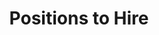 ---
layout: positions-to-hire
title: Positions to Hire
image: /img/open-voice-network-ovon-voice-worthy-of-user-trust-jobs-ovon-careers-positions-to-hire.jpg
intro: >-
  The Open Voice Network is always looking to work with those passionate about the voice industry and making a difference in the growing field. Explore our selection of open positions below, or contact us today to learn more about volunteer opportunities with the Open Voice Network.
positions:
  - job_title: PROGRAMMER / SOFTWARE DEVELOPER
    date_posted: Posted on 1 October, 2021
    job_description: >-
      The Programmer / Software Developer will assist in the design, implementation, testing, documentation, and demonstration of “enhancements” that will enable agent-to-agent interoperability. This is a milestone-driven contract position with the Linux Foundation.  

      
      Deliverables include:


      <ul>
      <li>Contributions as to design, development suggestions for the desired enhancements within weekly virtual one-hour team meetings; </li>
      <li>The design, creation, testing, and demonstration of software prototypes for the desired enhancements that will enable voice-agent-to-voice-agent interoperability. </li>
      <li>System-level documentation for each enhancement within the Open Voice Network GitHub repository; </li>
      <li>Demonstration of each enhancement to OVON team members, with revisions suggested by team and outside reviewers.</li>
      </ul>


      Requirements of this position include:  


      <ul>
      <li>Working familiarity with collaboration tools—GitHub, Slack, Zoom, Google Workspace.</li>
      <li>Five years working with operating systems/development systems/programming languages.</li>
      <li>At least two years of experience developing voice agents (including speech recognition, speech synthesis, dialog management, and natural language processing).</li>
      <li>Experience integrating existing software modules and systems and demonstrating the resulting system.</li>
      <li>Experience designing, writing, testing, documenting, and demonstrating code using Rust or other development environments.</li>
      <li>English-language communication (speak, write) skills, and the ability to work with an international team of designers and developers.</li>
      </ul>


      For more information about the Programmer / Software Developer position, including evaluative milestones, enhancement details, and compensation, <a href="positions-to-hire/Open Voice Network Programmer-Software-Developer Position.pdf">please view the full position description here.</a>
  - job_title: DATA SECURITY SPECIALIST
    date_posted: Posted on 1 October, 2021
    job_description: >-
      The Data Security Specialist will advise, guide, and serve as a primary author/editor for the
      development and delivery of the Open Voice Network (OVON) Security Capabilities Report v2.0
      Document.  

      
      Deliverables include:  


      <ul>
      <li>Evolution of the v1.0 to a version 2.0 with an emphasis upon specific "what" and "how” guidance to enterprise practitioners and users of voice assistance in an interoperable world.</li>
      <li>Evaluation of the voice assistance ecosystem (on-device, cloud, web, IOT, etc.), advising the Open Voice Network Privacy & Security Work Group on 1) existing laws/standards/guidelines that exist and are applicable, and 2) gaps that must to be addressed through the establishment of industry-wide security guidelines.</li>
      </ul>

      Requirements of this position include:  


      <ul>
      <li>4+ years of prior relevant experience.</li>
      <li>Advanced certification in Information Security, Risk, or Audit certifications preferred. Examples of preferred: CISSP, CISA, CISM, CASP, etc.</li>
      <li>Demonstrated working knowledge of industry best practices, e.g. NIST, OWASP, ISO/IEC 27002, etc.</li>
      <li>Advanced understanding of TCP/IP, common networking ports and protocols, traffic flow, system administration, OSI model, defense-in-depth and common security elements.</li>
      <li>Experience in analysis of complex security issues and the development and engineering activities to help mitigate risk.</li>
      <li>English-language communication (speak, write) skills and the ability to work collaboratively with a remote global team.</li>
      </ul>


      For more information about the Data Security Specialist position, including evaluative milestones and compensation, <a href="positions-to-hire/Open Voice Network Data Security Specialist Position.pdf">please view the full position description here.</a>
  - job_title: SYSTEM ARCHITECT / DEVELOPMENT ENGINEER
    date_posted: Posted on 18 October, 2021
    job_description: >-
      The System Architect / Development Engineer will assist in the design and development of an envisioned Voice Registry System. This is a milestone-driven contract position with the Linux Foundation.  
 
      Deliverables include:  

      
      <ul>
      <li>Design, code, deploy, and test a Voice Registry System prototype.</li>
      <li>Develop and document a cogent, holistic system architecture that represents the end-state vision of the Open Voice Network. Such a system architecture would be used to communicate the vision of OVON to external decision-makers (both business and technical) and internal OVON stakeholders.</li>
      </ul>  


      Requirements of this position include:  
      

      <ul>
      <li>Working familiarity with collaboration tools: GitHub, Slack, Zoom, Google Workspace.</li>
      <li>Five years working with operating systems/development systems/programming languages.</li>
      <li>At least two years of experience developing voice agents (including speech recognition, speech synthesis, dialog management, and natural language processing).</li>
      <li>Experience integrating existing software modules and systems and demonstrating the resulting system.</li>
      <li>Experience designing, writing, testing, documenting, and demonstrating code using Rust or other development environments.</li>
      <li>English-language communication (speak, write) skills, and the ability to work with an international team of designers and developers.</li>
      </ul>


      For more information about the System Architect / Development Engineer position, including requirements and compensation, <a href="https://drive.google.com/file/d/1_1fMSwe1PCcnEmjY8PrYft_pBMsekz6U/view" target="_blank">please view the full position description</a>. here.  
      
---